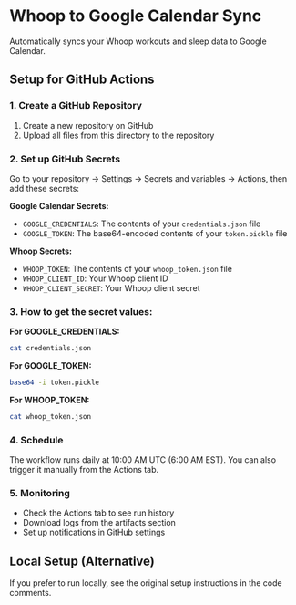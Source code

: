 # Whoop to Google Calendar Sync

Automatically syncs your Whoop workouts and sleep data to Google Calendar.

## Setup for GitHub Actions

### 1. Create a GitHub Repository
1. Create a new repository on GitHub
2. Upload all files from this directory to the repository

### 2. Set up GitHub Secrets
Go to your repository → Settings → Secrets and variables → Actions, then add these secrets:

**Google Calendar Secrets:**
- `GOOGLE_CREDENTIALS`: The contents of your `credentials.json` file
- `GOOGLE_TOKEN`: The base64-encoded contents of your `token.pickle` file

**Whoop Secrets:**
- `WHOOP_TOKEN`: The contents of your `whoop_token.json` file
- `WHOOP_CLIENT_ID`: Your Whoop client ID
- `WHOOP_CLIENT_SECRET`: Your Whoop client secret

### 3. How to get the secret values:

**For GOOGLE_CREDENTIALS:**
```bash
cat credentials.json
```

**For GOOGLE_TOKEN:**
```bash
base64 -i token.pickle
```

**For WHOOP_TOKEN:**
```bash
cat whoop_token.json
```

### 4. Schedule
The workflow runs daily at 10:00 AM UTC (6:00 AM EST). You can also trigger it manually from the Actions tab.

### 5. Monitoring
- Check the Actions tab to see run history
- Download logs from the artifacts section
- Set up notifications in GitHub settings

## Local Setup (Alternative)
If you prefer to run locally, see the original setup instructions in the code comments. 